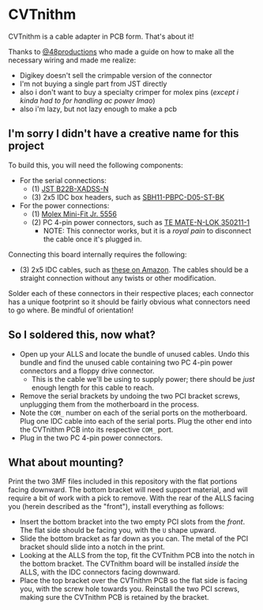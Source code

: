# CVTnithm

CVTnithm is a cable adapter in PCB form. That's about it!

Thanks to [@48productions](https://github.com/48productions) who made a guide on how to make all the necessary wiring and made me realize:

* Digikey doesn't sell the crimpable version of the connector
* I'm not buying a single part from JST directly
* also i don't want to buy a specialty crimper for molex pins (_except i kinda had to for handling ac power lmao_)
* also i'm lazy, but not lazy enough to make a pcb

## I'm sorry I didn't have a creative name for this project

To build this, you will need the following components:

* For the serial connections:
  * (1) [JST B22B-XADSS-N](https://www.digikey.com/en/products/detail/jst-sales-america-inc/B22B-XADSS-N-LF-SN/1300311)
  * (3) 2x5 IDC box headers, such as [SBH11-PBPC-D05-ST-BK](https://www.digikey.com/en/products/detail/sullins-connector-solutions/SBH11-PBPC-D05-ST-BK/1990062)
* For the power connections:
  * (1) [Molex Mini-Fit Jr. 5556](https://www.digikey.com/en/products/detail/molex/0039310140/2405381)
  * (2) PC 4-pin power connectors, such as [TE MATE-N-LOK 350211-1](https://www.digikey.com/en/products/detail/te-connectivity-amp-connectors/350211-1/30127)
    * NOTE: This connector works, but it is a _royal pain_ to disconnect the cable once it's plugged in.

Connecting this board internally requires the following:

* (3) 2x5 IDC cables, such as [these on Amazon](https://www.amazon.com/dp/B07FZWWGY3). The cables should be a straight connection without any twists or other modification. 

Solder each of these connectors in their respective places; each connector has a unique footprint so it should be fairly obvious what connectors need to go where. Be mindful of orientation!

## So I soldered this, now what?

* Open up your ALLS and locate the bundle of unused cables. Undo this bundle and find the unused cable containing two PC 4-pin power connectors and a floppy drive connector.
  * This is the cable we'll be using to supply power; there should be _just_ enough length for this cable to reach.
* Remove the serial brackets by undoing the two PCI bracket screws, unplugging them from the motherboard in the process.
* Note the `COM_` number on each of the serial ports on the motherboard. Plug one IDC cable into each of the serial ports. Plug the other end into the CVTnithm PCB into its respective `COM_` port.
* Plug in the two PC 4-pin power connectors.

## What about mounting?

Print the two 3MF files included in this repository with the flat portions facing downward. The bottom bracket will need support material, and will require a bit of work with a pick to remove. With the rear of the ALLS facing you (herein described as the "front"), install everything as follows:

* Insert the bottom bracket into the two empty PCI slots from the _front_. The flat side should be facing you, with the `U` shape upward.
* Slide the bottom bracket as far down as you can. The metal of the PCI bracket should slide into a notch in the print.
* Looking at the ALLS from the top, fit the CVTnithm PCB into the notch in the bottom bracket. The CVTnithm board will be installed _inside_ the ALLS, with the IDC connectors facing downward.
* Place the top bracket over the CVTnithm PCB so the flat side is facing you, with the screw hole towards you. Reinstall the two PCI screws, making sure the CVTnithm PCB is retained by the bracket.
